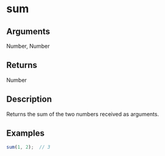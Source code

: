 # sum

## Arguments

Number, Number

## Returns

Number

## Description

Returns the sum of the two numbers received as arguments.

## Examples

```js
sum(1, 2);  // 3
```
